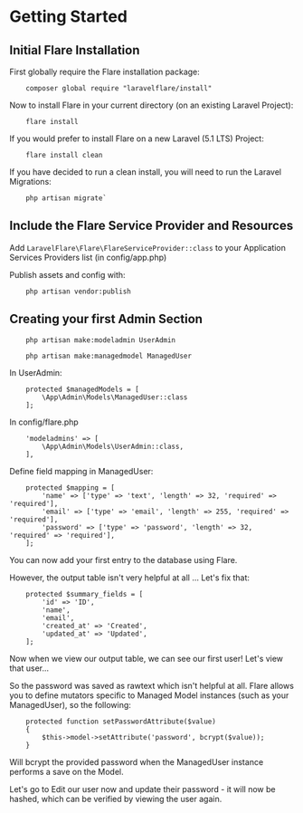 # Getting Started

## Initial Flare Installation
First globally require the Flare installation package:
```
    composer global require "laravelflare/install"
```

Now to install Flare in your current directory (on an existing Laravel Project):
```
    flare install
```

If you would prefer to install Flare on a new Laravel (5.1 LTS) Project:
``` 
    flare install clean
```

If you have decided to run a clean install, you will need to run the Laravel Migrations:
```
    php artisan migrate`
```

## Include the Flare Service Provider and Resources
Add `LaravelFlare\Flare\FlareServiceProvider::class` to your Application Services Providers list (in config/app.php)

Publish assets and config with:
```
    php artisan vendor:publish
```

## Creating your first Admin Section
```
    php artisan make:modeladmin UserAdmin
```

```
    php artisan make:managedmodel ManagedUser
```

In UserAdmin:
```
    protected $managedModels = [
        \App\Admin\Models\ManagedUser::class
    ];
```

In config/flare.php
```
    'modeladmins' => [
        \App\Admin\Models\UserAdmin::class,
    ],
```

Define field mapping in ManagedUser:
```
    protected $mapping = [
        'name' => ['type' => 'text', 'length' => 32, 'required' => 'required'],
        'email' => ['type' => 'email', 'length' => 255, 'required' => 'required'],
        'password' => ['type' => 'password', 'length' => 32, 'required' => 'required'],
    ];
```

You can now add your first entry to the database using Flare.

However, the output table isn't very helpful at all ... Let's fix that:
```
    protected $summary_fields = [
        'id' => 'ID',
        'name',
        'email',
        'created_at' => 'Created',
        'updated_at' => 'Updated',
    ];
```

Now when we view our output table, we can see our first user! Let's view that user...

So the password was saved as rawtext which isn't helpful at all. Flare allows you to define mutators specific to Managed Model instances (such as your ManagedUser), so the following:

```
    protected function setPasswordAttribute($value)
    {
        $this->model->setAttribute('password', bcrypt($value));
    }
```

Will bcrypt the provided password when the ManagedUser instance performs a save on the Model.

Let's go to Edit our user now and update their password - it will now be hashed, which can be verified by viewing the user again.



